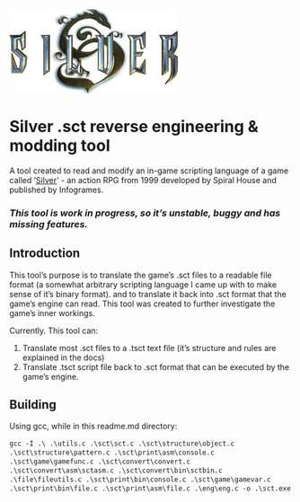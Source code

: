 
<img src="./docs/img/silver_logo.png" height="150" width="300" />

# Silver .sct reverse engineering & modding tool

A tool created to read and modify an in-game scripting language of a game called ‘[Silver](http//en.wikipedia.org/wiki/Silver_(video_game))’ - an action RPG from 1999 developed by Spiral House and published by Infogrames.

### *This tool is work in progress, so it’s unstable, buggy and has missing features.*

## Introduction

This tool’s purpose is to translate the game’s .sct files to a readable file format (a somewhat arbitrary scripting language I came up with to make sense of it’s binary format). and to translate it back into .sct format that the game’s engine can read. This tool was created to further investigate the game’s inner workings.

Currently. This tool can: 

1. Translate most .sct files to a .tsct text file (it’s structure and rules are explained in the docs)
2. Translate .tsct script file back to .sct format that can be executed by the game’s engine.

## Building

Using gcc, while in this readme.md directory:

```
gcc -I .\ .\utils.c .\sct\sct.c .\sct\structure\object.c .\sct\structure\pattern.c .\sct\print\asm\console.c .\sct\game\gamefunc.c .\sct\convert\convert.c .\sct\convert\asm\sctasm.c .\sct\convert\bin\sctbin.c .\file\fileutils.c .\sct\print\bin\console.c .\sct\game\gamevar.c .\sct\print\bin\file.c .\sct\print\asm\file.c .\eng\eng.c -o .\sct.exe
```

